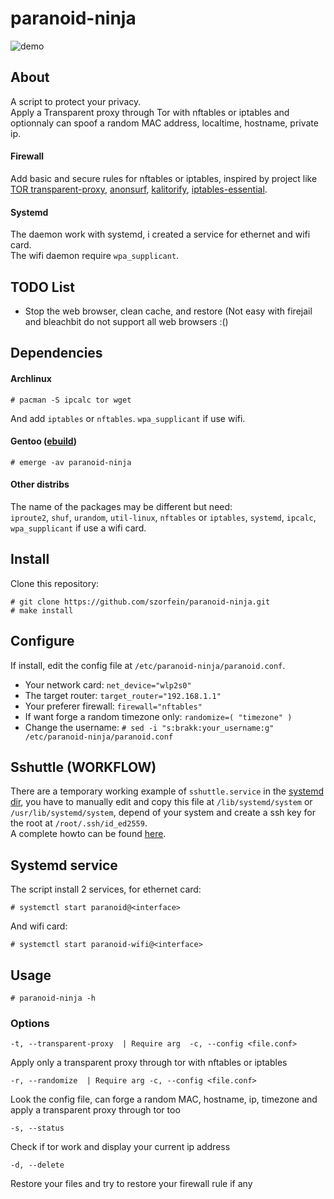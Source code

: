 # paranoid-ninja
![demo](https://raw.githubusercontent.com/szorfein/paranoid-ninja/master/demo/paranoid-ninja.png)

## About 
A script to protect your privacy.  
Apply a Transparent proxy through Tor with nftables or iptables and optionnaly can spoof a random MAC address, localtime, hostname, private ip.  

#### Firewall
Add basic and secure rules for nftables or iptables, inspired by project like [TOR transparent-proxy](https://trac.torproject.org/projects/tor/wiki/doc/TransparentProxy), [anonsurf](https://github.com/ParrotSec/anonsurf), [kalitorify](https://github.com/brainfucksec/kalitorify.git), [iptables-essential](https://github.com/trimstray/iptables-essentials). 

#### Systemd
The daemon work with systemd, i created a service for ethernet and wifi card.  
The wifi daemon require `wpa_supplicant`.  

## TODO List
+ Stop the web browser, clean cache, and restore (Not easy with firejail and bleachbit do not support all web browsers :()

## Dependencies
#### Archlinux
    
    # pacman -S ipcalc tor wget

And add `iptables` or `nftables`. `wpa_supplicant` if use wifi.

#### Gentoo ([ebuild](https://github.com/szorfein/paranoid-ninja/tree/master/packages))

    # emerge -av paranoid-ninja

#### Other distribs
The name of the packages may be different but need:  
`iproute2`, `shuf`, `urandom`, `util-linux`, `nftables` or `iptables`, `systemd`, `ipcalc`, `wpa_supplicant` if use a wifi card.  

## Install
Clone this repository:

    # git clone https://github.com/szorfein/paranoid-ninja.git
    # make install

## Configure
If install, edit the config file at `/etc/paranoid-ninja/paranoid.conf`.

+ Your network card: `net_device="wlp2s0"`
+ The target router: `target_router="192.168.1.1"`
+ Your preferer firewall: `firewall="nftables"`
+ If want forge a random timezone only: `randomize=( "timezone" )`
+ Change the username: `# sed -i "s:brakk:your_username:g" /etc/paranoid-ninja/paranoid.conf`

## Sshuttle (WORKFLOW)
There are a temporary working example of `sshuttle.service` in the [systemd dir](https://github.com/szorfein/paranoid-ninja/tree/master/systemd), you have to manually edit and copy this file at `/lib/systemd/system` or `/usr/lib/systemd/system`, depend of your system and create a ssh key for the root at `/root/.ssh/id_ed2559`.  
A complete howto can be found [here](https://github.com/szorfein/Gentoo-ZFS/wiki/12.privacy).  

## Systemd service
The script install 2 services, for ethernet card:

    # systemctl start paranoid@<interface>

And wifi card:

    # systemctl start paranoid-wifi@<interface>

## Usage

    # paranoid-ninja -h

### Options

    -t, --transparent-proxy  | Require arg  -c, --config <file.conf>

Apply only a transparent proxy through tor with nftables or iptables

    -r, --randomize  | Require arg -c, --config <file.conf>

Look the config file, can forge a random MAC, hostname, ip, timezone and apply a transparent proxy through tor too

    -s, --status

Check if tor work and display your current ip address

    -d, --delete

Restore your files and try to restore your firewall rule if any
